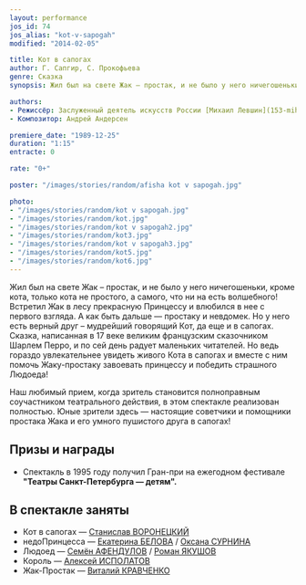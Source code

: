 ```yaml
---
layout: performance
jos_id: 74
jos_alias: "kot-v-sapogah"
modified: "2014-02-05"

title: Кот в сапогах
author: Г. Сапгир, С. Прокофьева
genre: Сказка
synopsis: Жил был на свете Жак — простак, и не было у него ничегошеньки, кроме кота, только кота не простого, а самого, что ни на есть волшебного! Встретил Жак в лесу прекрасную Принцессу и влюбился в нее с первого взгляда. А как быть дальше — простаку и невдомек. Но у него есть верный друг — мудрейший говорящий Кот, да еще и в сапогах.

authors:
- Режиссёр: Заслуженный деятель искусств России [Михаил Левшин](153-mihail-levshin.html)
- Композитор: Андрей Андерсен

premiere_date: "1989-12-25"
duration: "1:15"
entracte: 0

rate: "0+"

poster: "/images/stories/random/afisha kot v sapogah.jpg"

photo:
- "/images/stories/random/kot v sapogah.jpg"
- "/images/stories/random/kot.jpg"
- "/images/stories/random/kot v sapogah2.jpg"
- "/images/stories/random/kot3.jpg"
- "/images/stories/random/kot v sapogah3.jpg"
- "/images/stories/random/kot5.jpg"
- "/images/stories/random/kot6.jpg"
---
```


Жил был на свете Жак – простак, и не было у него ничегошеньки, кроме кота, только кота не простого, а самого, что ни на есть волшебного! Встретил Жак в лесу прекрасную Принцессу и влюбился в нее с первого взгляда. А как быть дальше — простаку и невдомек. Но у него есть верный друг – мудрейший говорящий Кот, да еще и в сапогах. Сказка, написанная в 17 веке великим французским сказочником Шарлем Перро, и по сей день радует маленьких читателей. Но ведь гораздо увлекательнее увидеть живого Кота в сапогах и вместе с ним помочь Жаку-простаку завоевать принцессу и победить страшного Людоеда!

Наш любимый прием, когда зритель становится полноправным соучастником театрального действия, в этом спектакле реализован полностью. Юные зрители здесь — настоящие советчики и помощники простака Жака и его умного пушистого друга в сапогах!


## Призы и награды

- Спектакль в 1995 году получил Гран-при на ежегодном фестивале **"Театры Санкт-Петербурга — детям".**

## В спектакле заняты

- Кот в сапогах — [Станислав ВОРОНЕЦКИЙ](51-stas-voronetski.html)
- недоПринцесса — [Екатерина БЕЛОВА](23-belova-ekaterina.html) / [Оксана СУРНИНА](85-oksana-surnina.html)
- Людоед — [Семён АФЕНДУЛОВ](22-afendulov-semen.html) / [Роман ЯКУШОВ](88-roman-yakushov.html)
- Король — [Алексей ИСПОЛАТОВ](53-aleksei-ispolatov.html)
- Жак-Простак — [Виталий КРАВЧЕНКО](66-vitalii-kravchenko.html)